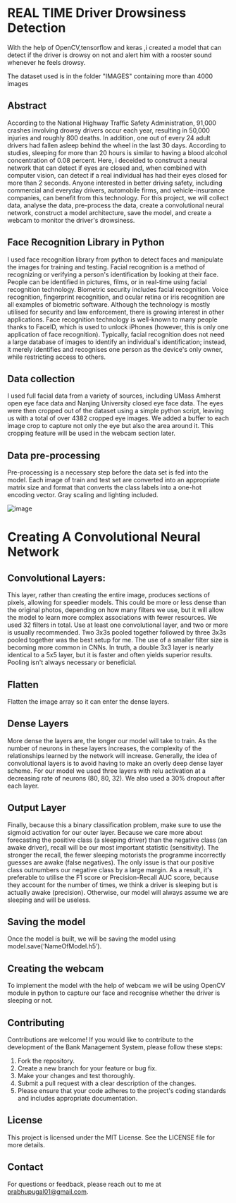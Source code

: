 # REAL TIME Driver Drowsiness Detection 
 With the help of OpenCV,tensorflow and keras ,i created a model that can detect if the driver is drowsy on not and alert him with a rooster sound whenever he feels drowsy.

The dataset used is in the folder "IMAGES" containing more than 4000 images
 
## Abstract 
According to the National Highway Traffic Safety Administration, 91,000 crashes involving drowsy drivers occur each year, resulting in 50,000 injuries and roughly 800 deaths. In addition, one out of every 24 adult drivers had fallen asleep behind the wheel in the last 30 days. According to studies, sleeping for more than 20 hours is similar to having a blood alcohol concentration of 0.08 percent. 
Here, i deceided to construct a neural network that can detect if eyes are closed and, when combined with computer vision, can detect if a real individual has had their eyes closed for more than 2 seconds. Anyone interested in better driving safety, including commercial and everyday drivers, automobile firms, and vehicle-insurance companies, can benefit from this technology.
For this project, we will collect data, analyse the data, pre-process the data, create a convolutional neural network, construct a model architecture, save the model, and create a webcam to monitor the driver's drowsiness.

## Face Recognition Library in Python
I used face recognition library from python to detect faces and manipulate the images for training and testing. Facial recognition is a method of recognizing or verifying a person's identification by looking at their face. People can be identified in pictures, films, or in real-time using facial recognition technology. Biometric security includes facial recognition. Voice recognition, fingerprint recognition, and ocular retina or iris recognition are all examples of biometric software. Although the technology is mostly utilised for security and law enforcement, there is growing interest in other applications.
Face recognition technology is well-known to many people thanks to FaceID, which is used to unlock iPhones (however, this is only one application of face recognition). Typically, facial recognition does not need a large database of images to identify an individual's identification; instead, it merely identifies and recognises one person as the device's only owner, while restricting access to others.


## Data collection
I used full facial data from a variety of sources, including UMass Amherst open eye face data and Nanjing University closed eye face data. The eyes were then cropped out of the dataset using a simple python script, leaving us with a total of over 4382 cropped eye images. We added a buffer to each image crop to capture not only the eye but also the area around it. This cropping feature will be used in the webcam section later.

## Data pre-processing 
Pre-processing is a necessary step before the data set is fed into the model. Each image of train and test set are converted into an appropriate matrix size and format that converts the class labels into a one-hot encoding vector. Gray scaling and lighting included.

![image](https://user-images.githubusercontent.com/97673902/149390646-d54ac650-6fd4-492f-a7a8-24b4028a70d1.png)


# Creating A Convolutional Neural Network

## Convolutional Layers:
This layer, rather than creating the entire image, produces sections of pixels, allowing for speedier models. This could be more or less dense than the original photos, depending on how many filters we use, but it will allow the model to learn more complex associations with fewer resources. We used 32 filters in total. Use at least one convolutional layer, and two or more is usually recommended. Two 3x3s pooled together followed by three 3x3s pooled together was the best setup for me. The use of a smaller filter size is becoming more common in CNNs. In truth, a double 3x3 layer is nearly identical to a 5x5 layer, but it is faster and often yields superior results. Pooling isn't always necessary or beneficial.

## Flatten
Flatten the image array so it can enter the dense layers.

## Dense Layers
More dense the layers are, the longer our model will take to train. As the number of neurons in these layers increases, the complexity of the relationships learned by the network will increase. Generally, the idea of convolutional layers is to avoid having to make an overly deep dense layer scheme. For our model we used three layers with relu activation at a decreasing rate of neurons (80, 80, 32). We also used a 30% dropout after each layer.

## Output Layer
Finally, because this a binary classification problem, make sure to use the sigmoid activation for our outer layer. Because we care more about forecasting the positive class (a sleeping driver) than the negative class (an awake driver), recall will be our most important statistic (sensitivity). The stronger the recall, the fewer sleeping motorists the programme incorrectly guesses are awake (false negatives). 
The only issue is that our positive class outnumbers our negative class by a large margin. As a result, it's preferable to utilise the F1 score or Precision-Recall AUC score, because they account for the number of times, we think a driver is sleeping but is actually awake (precision). Otherwise, our model will always assume we are sleeping and will be useless.

## Saving the model
Once the model is built, we will be saving the model using model.save(‘NameOfModel.h5’).

## Creating the webcam 
To implement the model with the help of webcam we will be using OpenCV module in python to capture our face and recognise whether the driver is sleeping or not.

<!-- ## TESTING

![image](https://user-images.githubusercontent.com/97673902/149754621-ce2de724-a8fb-4c22-b0f6-ef9d7622425a.png)
![image](https://user-images.githubusercontent.com/97673902/149754650-1cdd1961-0795-4748-a39e-617ff13a5fc3.png)
![image](https://user-images.githubusercontent.com/97673902/149754681-4eacc35e-462a-43fd-9afb-3caf9a9e7628.png)
 -->

## Contributing
Contributions are welcome! If you would like to contribute to the development of the Bank Management System, please follow these steps:

1. Fork the repository.
2. Create a new branch for your feature or bug fix.
3. Make your changes and test thoroughly.
4. Submit a pull request with a clear description of the changes.
5. Please ensure that your code adheres to the project's coding standards and includes appropriate documentation.

## License
This project is licensed under the MIT License. See the LICENSE file for more details.

## Contact
For questions or feedback, please reach out to me at prabhupugal01@gmail.com.
